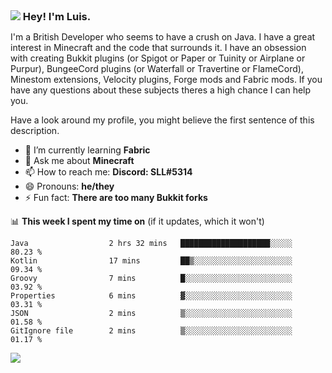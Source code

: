 <h3 style="margin: auto;"><img src="https://avatars.githubusercontent.com/u/39528861?s=48&v=4" ></img> Hey! I'm Luis.</h3>

I'm a British Developer who seems to have a crush on Java. I have a great interest in Minecraft and the code that surrounds it. I have an obsession with creating Bukkit plugins (or Spigot or Paper or Tuinity or Airplane or Purpur), BungeeCord plugins (or Waterfall or Travertine or FlameCord), Minestom extensions, Velocity plugins, Forge mods and Fabric mods. If you have any questions about these subjects theres a high chance I can help you.
  
Have a look around my profile, you might believe the first sentence of this description.

- 🌱 I’m currently learning **Fabric**
- 💬 Ask me about **Minecraft**
- 📫 How to reach me: **Discord: SLL#5314**
- 😄 Pronouns: **he/they**
- ⚡ Fun fact: **There are too many Bukkit forks**

📊 **This week I spent my time on** (if it updates, which it won't)
<!--START_SECTION:waka-->

```text
Java                  2 hrs 32 mins   ████████████████████░░░░░   80.23 %
Kotlin                17 mins         ██▒░░░░░░░░░░░░░░░░░░░░░░   09.34 %
Groovy                7 mins          █░░░░░░░░░░░░░░░░░░░░░░░░   03.92 %
Properties            6 mins          ▓░░░░░░░░░░░░░░░░░░░░░░░░   03.31 %
JSON                  2 mins          ▒░░░░░░░░░░░░░░░░░░░░░░░░   01.58 %
GitIgnore file        2 mins          ▒░░░░░░░░░░░░░░░░░░░░░░░░   01.17 %
```

<!--END_SECTION:waka-->

<a href="https://sllcoding.dev"><img src="https://github-readme-stats.vercel.app/api?username=SLLCoding&show_icons=true&theme=great-gatsby" /></a>
